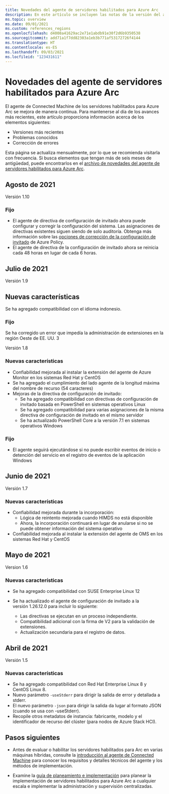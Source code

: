 ```yaml
---
title: Novedades del agente de servidores habilitados para Azure Arc
description: En este artículo se incluyen las notas de la versión del agente de servidores habilitados para Azure Arc. Muchos de los problemas resumidos incluyen vínculos para obtener detalles adicionales.
ms.topic: overview
ms.date: 09/01/2021
ms.custom: references_regions
ms.openlocfilehash: d4008a41629ac2e71e1abdb91e30f2d6b9350538
ms.sourcegitcommit: add71a1f7dd82303a1eb3b771af53172726f4144
ms.translationtype: HT
ms.contentlocale: es-ES
ms.lasthandoff: 09/03/2021
ms.locfileid: "123431611"
---
```

# <a name="whats-new-with-azure-arc-enabled-servers-agent"></a>Novedades del agente de servidores habilitados para Azure Arc

El agente de Connected Machine de los servidores habilitados para Azure Arc se mejora de manera continua. Para mantenerse al día de los avances más recientes, este artículo proporciona información acerca de los elementos siguientes:

- Versiones más recientes
- Problemas conocidos
- Corrección de errores

Esta página se actualiza mensualmente, por lo que se recomienda visitarla con frecuencia. Si busca elementos que tengan más de seis meses de antigüedad, puede encontrarlos en el [archivo de novedades del agente de servidores habilitados para Azure Arc](agent-release-notes-archive.md).

## <a name="august-2021"></a>Agosto de 2021

Versión 1.10

### <a name="fixed"></a>Fijo

- El agente de directiva de configuración de invitado ahora puede configurar y corregir la configuración del sistema. Las asignaciones de directivas existentes siguen siendo de solo auditoría. Obtenga más información sobre las [opciones de corrección de la configuración de invitado](../../governance/policy/concepts/guest-configuration-policy-effects.md) de Azure Policy.
- El agente de directiva de la configuración de invitado ahora se reinicia cada 48 horas en lugar de cada 6 horas.

## <a name="july-2021"></a>Julio de 2021

Versión 1.9

## <a name="new-features"></a>Nuevas características

Se ha agregado compatibilidad con el idioma indonesio.

### <a name="fixed"></a>Fijo

Se ha corregido un error que impedía la administración de extensiones en la región Oeste de EE. UU. 3

Versión 1.8

### <a name="new-features"></a>Nuevas características

- Confiabilidad mejorada al instalar la extensión del agente de Azure Monitor en los sistemas Red Hat y CentOS
- Se ha agregado el cumplimiento del lado agente de la longitud máxima del nombre de recurso (54 caracteres)
- Mejoras de la directiva de configuración de invitado:
  - Se ha agregado compatibilidad con directivas de configuración de invitado basada en PowerShell en sistemas operativos Linux
  - Se ha agregado compatibilidad para varias asignaciones de la misma directiva de configuración de invitado en el mismo servidor
  - Se ha actualizado PowerShell Core a la versión 7.1 en sistemas operativos Windows

### <a name="fixed"></a>Fijo

- El agente seguirá ejecutándose si no puede escribir eventos de inicio o detención del servicio en el registro de eventos de la aplicación Windows

## <a name="june-2021"></a>Junio de 2021

Versión 1.7

### <a name="new-features"></a>Nuevas características

- Confiabilidad mejorada durante la incorporación:
  - Lógica de reintento mejorada cuando HIMDS no está disponible
  - Ahora, la incorporación continuará en lugar de anularse si no se puede obtener información del sistema operativo
- Confiabilidad mejorada al instalar la extensión del agente de OMS en los sistemas Red Hat y CentOS

## <a name="may-2021"></a>Mayo de 2021

Version 1.6

### <a name="new-features"></a>Nuevas características

- Se ha agregado compatibilidad con SUSE Enterprise Linux 12
- Se ha actualizado el agente de configuración de invitado a la versión 1.26.12.0 para incluir lo siguiente:

   - Las directivas se ejecutan en un proceso independiente.
   - Compatibilidad adicional con la firma de V2 para la validación de extensiones.
   - Actualización secundaria para el registro de datos.

## <a name="april-2021"></a>Abril de 2021

Versión 1.5

### <a name="new-features"></a>Nuevas características

- Se ha agregado compatibilidad con Red Hat Enterprise Linux 8 y CentOS Linux 8.
- Nuevo parámetro `-useStderr` para dirigir la salida de error y detallada a stderr.
- El nuevo parámetro `-json` para dirigir la salida da lugar al formato JSON (cuando se usa con -useStderr).
- Recopile otros metadatos de instancia: fabricante, modelo y el identificador de recurso del clúster (para nodos de Azure Stack HCI).
 
## <a name="next-steps"></a>Pasos siguientes

- Antes de evaluar o habilitar los servidores habilitados para Arc en varias máquinas híbridas, consulte la [introducción al agente de Connected Machine](agent-overview.md) para conocer los requisitos y detalles técnicos del agente y los métodos de implementación.

- Examine la [guía de planeamiento e implementación](plan-at-scale-deployment.md) para planear la implementación de servidores habilitados para Azure Arc a cualquier escala e implementar la administración y supervisión centralizadas.
